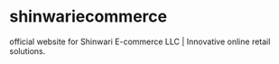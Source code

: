 # shinwariecommerce
official website for Shinwari E-commerce LLC | Innovative online retail solutions.
